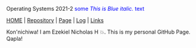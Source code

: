 Operating Systems 2021-2
<span style="color:blue">some *This is Blue italic.* text</span>

[HOME](.) | [Repository](https://github.com/ezekielnicholas/os212) | [Page](https://ezekielnicholas.github.io/os212/) | [Log](https://github.com/ezekielnicholas/os212/blob/master/TXT/mylog.txt) | [Links](LINKS/)

 Kon'nichiwa! I am Ezekiel Nicholas H :boom:. This is my personal GitHub Page. Qapla!
